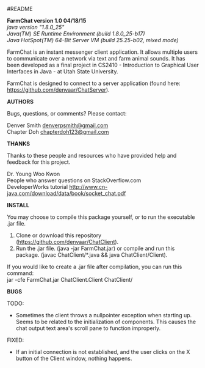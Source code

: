 #README

**FarmChat version 1.0 04/18/15**   
_java version "1.8.0_25"_   
_Java(TM) SE Runtime Environment (build 1.8.0_25-b17)_   
_Java HotSpot(TM) 64-Bit Server VM (build 25.25-b02, mixed mode)_   

FarmChat is an instant messenger client application. It allows multiple users
to communicate over a network via text and farm animal sounds. It has been
developed as a final project in CS2410 - Introduction to Graphical User Interfaces
in Java - at Utah State University.

FarmChat is designed to connect to a server application
(found here: https://github.com/denvaar/ChatServer).

**AUTHORS**

Bugs, questions, or comments? Please contact:

Denver Smith denverpsmith@gmail.com   
Chapter Doh  chapterdoh123@gmail.com

**THANKS**

Thanks to these people and resources who have provided help and feedback
for this project.

Dr. Young Woo Kwon   
People who answer questions on StackOverflow.com   
DeveloperWorks tutorial http://www.cn-java.com/download/data/book/socket_chat.pdf   

**INSTALL**

You may choose to compile this package yourself, or to run the executable .jar file.

1.  Clone or download this repository (https://github.com/denvaar/ChatClient).
2.  Run the .jar file. (java -jar FarmChat.jar) or 
    compile and run this package. (javac ChatClient/*.java && java ChatClient/Client).   

If you would like to create a .jar file after compilation, you can run this command:   
jar -cfe FarmChat.jar ChatClient.Client ChatClient/   


**BUGS**   

TODO:   
-   Sometimes the client throws a nullpointer exception when starting up. Seems
    to be related to the initialization of components. This causes the chat output
    text area's scroll pane to function improperly.   

FIXED:
-   If an initial connection is not established, and the user clicks on the X button
    of the Client window, nothing happens.   
